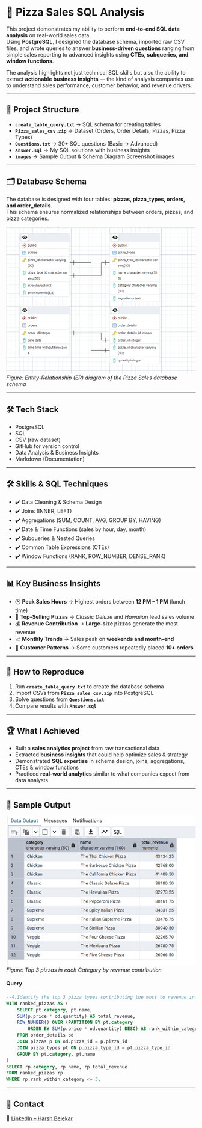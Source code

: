 # 🍕 Pizza Sales SQL Analysis  

This project demonstrates my ability to perform **end-to-end SQL data analysis** on real-world sales data.  
Using **PostgreSQL**, I designed the database schema, imported raw CSV files, and wrote queries to answer **business-driven questions** ranging from simple sales reporting to advanced insights using **CTEs, subqueries, and window functions**.  

The analysis highlights not just technical SQL skills but also the ability to extract **actionable business insights** — the kind of analysis companies use to understand sales performance, customer behavior, and revenue drivers.  


---

## 📂 Project Structure  

- **`create_table_query.txt`** → SQL schema for creating tables  
- **`Pizza_sales_csv.zip`** → Dataset (Orders, Order Details, Pizzas, Pizza Types)  
- **`Questions.txt`** → 30+ SQL questions (Basic → Advanced)  
- **`Answer.sql`** → My SQL solutions with business insights  
- **`images`** → Sample Output & Schema Diagram Screenshot images 

---

## 🗂️ Database Schema  

The database is designed with four tables: **pizzas, pizza_types, orders, and order_details**.  
This schema ensures normalized relationships between orders, pizzas, and pizza categories.  

![Database Schema](images/Schema_diagram.png)  
*Figure: Entity-Relationship (ER) diagram of the Pizza Sales database schema*

---

## 🛠️ Tech Stack
- PostgreSQL  
- SQL  
- CSV (raw dataset)  
- GitHub for version control  
- Data Analysis & Business Insights  
- Markdown (Documentation)  

---

## 🛠️ Skills & SQL Techniques  

- ✔️ Data Cleaning & Schema Design
- ✔️ Joins (INNER, LEFT)
- ✔️ Aggregations (SUM, COUNT, AVG, GROUP BY, HAVING)
- ✔️ Date & Time Functions (sales by hour, day, month)
- ✔️ Subqueries & Nested Queries
- ✔️ Common Table Expressions (CTEs)
- ✔️ Window Functions (RANK, ROW_NUMBER, DENSE_RANK)

---

## 📊 Key Business Insights  

- 🕑 **Peak Sales Hours** → Highest orders between **12 PM – 1 PM** (lunch time)  
- 🍕 **Top-Selling Pizzas** → *Classic Deluxe* and *Hawaiian* lead sales volume  
- 💰 **Revenue Contribution** → **Large-size pizzas** generate the most revenue  
- 📈 **Monthly Trends** → Sales peak on **weekends and month-end**  
- 👥 **Customer Patterns** → Some customers repeatedly placed **10+ orders**  

---

## 🚀 How to Reproduce  

1. Run **`create_table_query.txt`** to create the database schema  
2. Import CSVs from **`Pizza_sales_csv.zip`** into PostgreSQL  
3. Solve questions from **`Questions.txt`**  
4. Compare results with **`Answer.sql`**  

---

## 🏆 What I Achieved  
- Built a **sales analytics project** from raw transactional data  
- Extracted **business insights** that could help optimize sales & strategy  
- Demonstrated **SQL expertise** in schema design, joins, aggregations, CTEs & window functions  
- Practiced **real-world analytics** similar to what companies expect from data analysts  


---

## 📸 Sample Output  
![Top 3 Pizzas](images/top_pizzas.png)  
*Figure: Top 3 pizzas in each Category by revenue contribution*

#### Query
```sql 
--4.Identify the top 3 pizza types contributing the most to revenue in each category.
WITH ranked_pizzas AS (
	SELECT pt.category, pt.name,
	SUM(p.price * od.quantity) AS total_revenue,
	ROW_NUMBER() OVER (PARTITION BY pt.category 
		ORDER BY SUM(p.price * od.quantity) DESC) AS rank_within_category
	FROM order_details od
	JOIN pizzas p ON od.pizza_id = p.pizza_id
	JOIN pizza_types pt ON p.pizza_type_id = pt.pizza_type_id
	GROUP BY pt.category, pt.name
)
SELECT rp.category, rp.name, rp.total_revenue
FROM ranked_pizzas rp
WHERE rp.rank_within_category <= 3;
```

---

## 📧 Contact

🔗 [LinkedIn – Harsh Belekar](https://www.linkedin.com/in/harshbelekar)